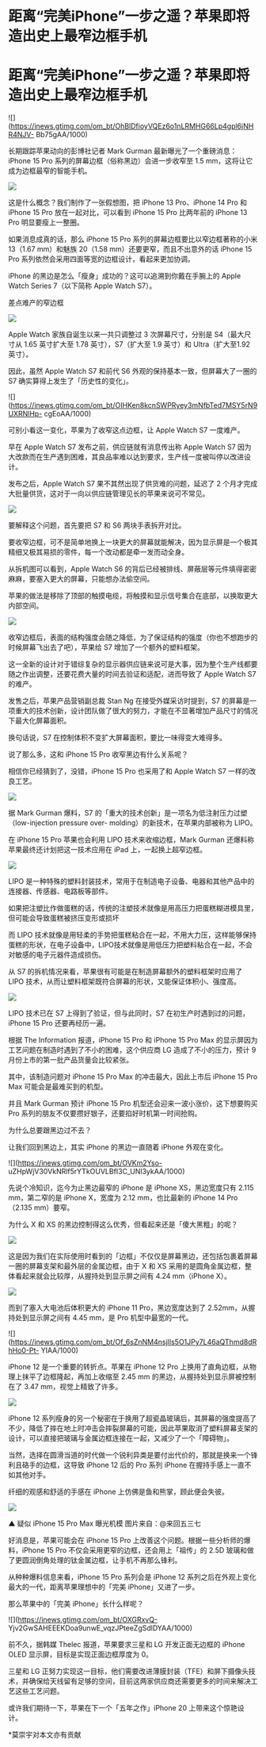 # 距离“完美iPhone”一步之遥？苹果即将造出史上最窄边框手机

# 距离“完美iPhone”一步之遥？苹果即将造出史上最窄边框手机

![](https://inews.gtimg.com/om_bt/OhBlDfioyVQEz6o1nLRMHG66Lp4gpl6jNHR4NJV-
Bb75gAA/1000)

长期跟踪苹果动向的彭博社记者 Mark Gurman 最新曝光了一个重磅消息：iPhone 15 Pro 系列的屏幕边框（俗称黑边）会进一步收窄至 1.5
mm，这将让它成为边框最窄的智能手机。

![](https://inews.gtimg.com/om_bt/O0lu0p7Si9ECioUtYfNErZSxBeyb5SrzXxpeC9hYzvCOoAA/1000)

这是什么概念？我们制作了一张假想图，把 iPhone 13 Pro、iPhone 14 Pro 和 iPhone 15 Pro 放在一起对比，可以看到
iPhone 15 Pro 比两年前的 iPhone 13 Pro 明显要瘦上一整圈。

如果消息成真的话，那么 iPhone 15 Pro 系列的屏幕边框要比以窄边框著称的小米 13（1.67 mm）和魅族 20（1.58
mm）还要更窄，而且不出意外的话 iPhone 15 Pro 系列依然会采用四面等宽的边框设计，看起来更加协调。

iPhone 的黑边是怎么「瘦身」成功的？这可以追溯到你戴在手腕上的 Apple Watch Series 7（以下简称 Apple Watch S7）。

差点难产的窄边框

![](https://inews.gtimg.com/om_bt/OLem1OU21ypeVZshXtABIOV8dAgL3-f-_3tSQVkF2PMvEAA/1000)

Apple Watch 家族自诞生以来一共只调整过 3 次屏幕尺寸，分别是 S4（最大尺寸从 1.65 英寸扩大至 1.78 英寸），S7（扩大至 1.9
英寸）和 Ultra（扩大至1.92 英寸）。

因此，虽然 Apple Watch S7 和前代 S6 外观的保持基本一致，但屏幕大了一圈的 S7 确实算得上发生了「历史性的变化」。

![](https://inews.gtimg.com/om_bt/OIHKen8kcnSWPRyey3mNfbTed7MSY5rN9UXRNlHp-
cgEoAA/1000)

可别小看这一变化，苹果为了收窄这点边框，让 Apple Watch S7 一度难产。

早在 Apple Watch S7 发布之前，供应链就有消息传出称 Apple Watch S7
因为大改款而在生产遇到困难，其良品率难以达到要求，生产线一度被叫停以改进设计。

发布之后，Apple Watch S7 果不其然出现了供货难的问题，延迟了 2 个月才完成大批量供货，这对于一向以供应链管理见长的苹果来说可不常见。

![](https://inews.gtimg.com/om_bt/O9FyxuLbkcTNHJ6dwOqia2EBumF5LeB2YZV1q8DGhJdFYAA/1000)

要解释这个问题，首先要把 S7 和 S6 两块手表拆开对比。

要收窄边框，可不是简单地换上一块更大的屏幕就能解决，因为显示屏是一个极其精细又极其易损的零件，每一个改动都是牵一发而动全身。

从拆机图可以看到，Apple Watch S6 的背后已经被排线、屏蔽层等元件填得密密麻麻，要塞入更大的屏幕，只能想办法偷空间。

苹果的做法是移除了顶部的触摸电缆，将触摸和显示信号集合在底部，以换取更大内部空间。

![](https://inews.gtimg.com/om_bt/OWs1UVhfKjmH25rOSBA5Uamij3IUZAI8GhXMK_NOEPSNsAA/1000)

收窄边框后，表面的结构强度会随之降低，为了保证结构的强度（你也不想跑步的时候屏幕飞出去了吧），苹果给 S7 增加了一个额外的塑料框架。

这一全新的设计对于错综复杂的显示器供应链来说可是大事，因为整个生产线都要随之作出调整，还要花费大量的时间去验证和适配，进而导致了 Apple Watch
S7 的难产。

发售之后，苹果产品营销副总裁 Stan Ng 在接受外媒采访时提到，S7
的屏幕是一项重大的技术创新，设计团队做了很大的努力，才能在不显著增加产品尺寸的情况下最大化屏幕面积。

换句话说，S7 在控制体积不变扩大屏幕面积，要比一味得变大难得多。

说了那么多，这和 iPhone 15 Pro 收窄黑边有什么关系呢？

相信你已经猜到了，没错，iPhone 15 Pro 也采用了和 Apple Watch S7 一样的改良工艺。

![](https://inews.gtimg.com/om_bt/OaGUV6FvWpLZiK7uDr6x2wt5Lo4Dpbm2iXhVGpeayRASsAA/1000)

据 Mark Gurman 爆料，S7 的「重大的技术创新」是一项名为低注射压力过塑（low-injection pressure over-
molding）的新技术，在苹果内部被称为 LIPO。

在 iPhone 15 Pro 苹果也会利用 LIPO 技术来收缩边框，Mark Gurman 还爆料称苹果最终还计划把这一技术应用在 iPad
上，一起换上超窄边框。

![](https://inews.gtimg.com/om_bt/OK0kkP23QBU9ivhYrRxgCf6V0Vd98j7iBRFkitsfZA1AQAA/1000)

LIPO 是一种特殊的塑料封装技术，常用于在制造电子设备、电器和其他产品中的连接器、传感器、电路板等部件。

如果把注塑比作做蛋糕的话，传统的注塑技术就像是用高压力把蛋糕糊进模具里，但可能会导致蛋糕被挤压变形或损坏

而 LIPO
技术就像是用轻柔的手势把蛋糕粘合在一起，不用大力压，这样能够保持蛋糕的形状，在电子设备中，LIPO技术就像是用低压力把塑料粘合在一起，不会对敏感的电子元器件造成损伤。

从 S7 的拆机情况来看，苹果很有可能是在制造屏幕额外的塑料框架时应用了 LIPO 技术，从而让塑料框架既符合屏幕的形状，又能保证体积小、强度高。

![](https://inews.gtimg.com/om_bt/O-Lvj9MftgAjzQaNHzHusZp3JuDLujRgewVFENVboTDk0AA/1000)

LIPO 技术已在 S7 上得到了验证，但与此同时，S7 在初生产时遇到过的问题，iPhone 15 Pro 还要再经历一遍。

根据 The Information 报道，iPhone 15 Pro 和 iPhone 15 Pro Max
的显示屏因为工艺问题在制造时遇到了不小的困难，这个供应商 LG 造成了不小的压力，预计 9 月份上市的第一批产品货量会比较紧张。

其中，该制造问题对 iPhone 15 Pro Max 的冲击最大，因此上市后 iPhone 15 Pro Max 可能会是最难买到的机型。

并且 Mark Gurman 预计 iPhone 15 Pro 机型还会迎来一波小涨价，这下想要购买 Pro
系列的朋友不仅要攒好银子，还要掐好时机第一时间抢购。

为什么总要跟黑边过不去？

让我们回到黑边上，其实 iPhone 的黑边一直随着 iPhone 外观在变化。

![](https://inews.gtimg.com/om_bt/OVKm2Yso-
uZHpWjV30VkNRlf5rYTkOUVLBfI3C_UNl3ykAA/1000)

先说个冷知识，迄今为止黑边最窄的 iPhone 是 iPhone XS，黑边宽度只有 2.115 mm，第二窄的是 iPhone X，宽度为 2.12
mm，也比最新的 iPhone 14 Pro（2.135 mm）要窄。

为什么 X 和 XS 的黑边控制得这么优秀，但看起来还是「傻大黑粗」的呢？

![](https://inews.gtimg.com/om_bt/O4f623zLMMIdDDmOJMBBemwCSMFTtT17ML32e-_4INa94AA/1000)

这是因为我们在实际使用时看到的「边框」不仅仅是屏幕黑边，还包括包裹着屏幕一圈的屏幕支架和最外层的金属边框，由于 X 和 XS
采用的是圆角金属边框，整体看起来就会比较厚，从握持处到显示屏之间有 4.24 mm（iPhone X）。

![](https://inews.gtimg.com/om_bt/O7qA2keHvxi3a143oC9gGAJnEEYvI1CWBHqu5NiKFrG0MAA/1000)

而到了塞入大电池后体积更大的 iPhone 11 Pro，黑边宽度达到了 2.52mm，从握持处到显示屏之间有 4.45 mm，是 Pro
机型中最宽的一代。

![](https://inews.gtimg.com/om_bt/Of_6sZnNM4nsjlIs5O1JPy7L46aQThmd8dRhHo0-Pt-
YIAA/1000)

iPhone 12 是一个重要的转折点。苹果在 iPhone 12 Pro 上换用了直角边框，从物理上抹平了边框隆起，再加上收缩至 2.45 mm
的黑边，从握持处到显示屏被控制在了 3.47 mm，视觉上精致了许多。

![](https://inews.gtimg.com/om_bt/OgEwnZapNwl8QZvcfDt7GY8EYohULdbuoNP5PYTUquWIwAA/1000)

iPhone 12
系列瘦身的另一个秘密在于换用了超瓷晶玻璃后，其屏幕的强度提高了不少，降低了摔在地上时冲击会摔裂屏幕的可能，因此苹果取消了塑料屏幕支架的设计，可以直接把玻璃与金属边框连接在一起，又减少了一个「障碍物」。

当然，选择在圆滑当道的时代做一个锐利异类是要付出代价的，那就是换来一个锋利且硌手的边框，这导致 iPhone 12 后的 Pro 系列 iPhone
在握持手感上一直不如其他对手。

纤细的观感和舒适的手感在 iPhone 上仿佛是鱼和熊掌，顾此便会失彼。

![](https://inews.gtimg.com/om_bt/Oprbl8FYq5MELR4HLv8VE7GCIkdClz7So9ZaYAUp7qqWsAA/1000)

▲ 疑似 iPhone 15 Pro Max 曝光机模 图片来自：@来回五三七

好消息是，苹果可能会在 iPhone 15 Pro 上改善这个问题。根据一些分析师的爆料，iPhone 15 Pro
不仅会采用更窄的边框，还会用上「祖传」的 2.5D 玻璃和做了更圆润倒角处理的钛金属边框，让手机不再那么锋利。

从种种爆料信息来看，iPhone 15 Pro 系列会是 iPhone 12 系列之后在外观上变化最大的一代，距离苹果理想中的「完美
iPhone」又进了一步。

那么苹果中的「完美 iPhone」长什么样呢？

![](https://inews.gtimg.com/om_bt/OXGRxvQ-
Yjv2GwSAHEEEKDoa9unwE_vqzJPteeZgSdlDYAA/1000)

前不久，据韩媒 Thelec 报道，苹果要求三星和 LG 开发正面无边框的 iPhone OLED 显示屏，目标是实现正面边框厚度为 0。

三星和 LG
正努力实现这一目标，他们需要改进薄膜封装（TFE）和屏下摄像头技术，并确保给天线留有足够的空间，目前这两家供应商还需要更多的时间来解决工艺这些工艺问题。

或许我们期待一下，苹果在下一个「五年之作」iPhone 20 上带来这个惊艳设计。

*莫崇宇对本文亦有贡献


